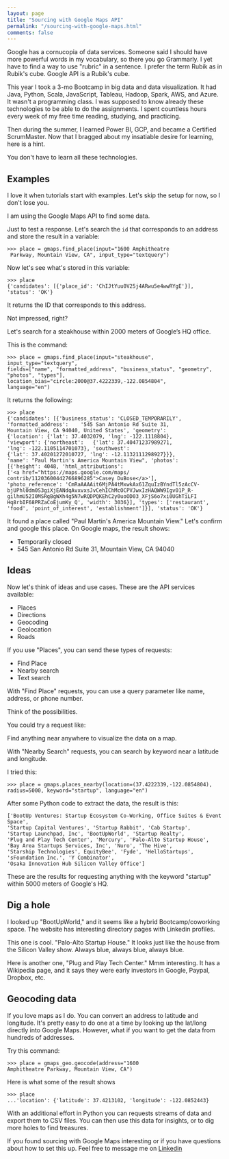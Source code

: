 ```yaml
---
layout: page
title: "Sourcing with Google Maps API"
permalink: "/sourcing-with-google-maps.html"
comments: false
---
```


Google has a cornucopia of data services. Someone said I should have more powerful words in my vocabulary, so there you go Grammarly. I yet have to find a way to use "rubric" in a sentence. I prefer the term Rubik as in Rubik's cube. Google API is a Rubik's cube.

This year I took a 3-mo Bootcamp in big data and data visualization. It had Java, Python, Scala, JavaScript, Tableau, Hadoop, Spark, AWS, and Azure. It wasn't a programming class. I was supposed to know already these technologies to be able to do the assignments. I spent countless hours every week of my free time reading, studying, and practicing.

Then during the summer, I learned Power BI, GCP, and became a Certified ScrumMaster. Now that I bragged about my insatiable desire for learning, here is a hint.

You don't have to learn all these technologies.


## Examples

I love it when tutorials start with examples. Let's skip the setup for now, so I don't lose you.

I am using the Google Maps API to find some data.

Just to test a response. Let's search the `id` that corresponds to an address and store the result in a variable:

	>>> place = gmaps.find_place(input="1600 Amphitheatre
	 Parkway, Mountain View, CA", input_type="textquery")
	

Now let's see what's stored in this variable:

	>>> place
	{'candidates': [{'place_id': 'ChIJtYuu0V25j4ARwu5e4wwRYgE'}], 
	'status': 'OK'}

It returns the ID that corresponds to this address.

Not impressed, right?

Let's search for a steakhouse within 2000 meters of Google’s HQ office.

This is the command:

	>>> place = gmaps.find_place(input="steakhouse", input_type="textquery", 
	fields=["name", "formatted_address", "business_status", "geometry", 
	"photos", "types"], location_bias="circle:2000@37.4222339,-122.0854804", 
	language="en")

It returns the following:

	>>> place
	{'candidates': [{'business_status': 'CLOSED_TEMPORARILY', 
	'formatted_address': 	'545 San Antonio Rd Suite 31, 
	Mountain View, CA 94040, United States', 'geometry': 
	{'location': {'lat': 37.4032079, 'lng': -122.1118804}, 
	'viewport': {'northeast': 	{'lat': 37.40471237989271, 
	'lng': -122.1105114701073}, 'southwest': 
	{'lat': 37.40201272010727, 'lng': -12.1132111298927}}}, 
	'name': "Paul Martin's America Mountain View", 'photos': 
	[{'height': 4048, 'html_attributions': 
	['<a href="https://maps.google.com/maps/
	contrib/11203600442766896285">Casey DuBose</a>'], 
	'photo_reference': 'CmRaAAAAit6MjPA4tMxwkAx61ZquIzBYndTl5zAcCV-
	bjUPhl0dm0S3giXjEANdqAvxvxsJvCehIChMcOCPVJwxIzHAQWW9Igv01P_R-
	gilhmU52I0MSRgBgWXh4g5N7wRQDPQKEhC2y0uoOD03_XFjS6o7xi0UGhTiLFI
	Hq8rbIF68PRZaCoEjumKy_Q', 'width': 3036}], 'types': ['restaurant', 
	'food', 'point_of_interest', 'establishment']}], 'status': 'OK'}

It found a place called "Paul Martin's America Mountain View." Let's confirm and google this place. On Google maps, the result shows:

* Temporarily closed
* 545 San Antonio Rd Suite 31, Mountain View, CA 94040


## Ideas

Now let's think of ideas and use cases. These are the API services available:

* Places
* Directions
* Geocoding
* Geolocation
* Roads

If you use "Places",  you can send these types of requests:

* Find Place
* Nearby search
* Text search

With "Find Place" requests, you can use a query parameter like name, address, or phone number.


Think of the possibilities.

You could try a request like:

Find anything near anywhere to visualize the data on a map.


With "Nearby Search" requests, you can search by keyword near a latitude and longitude.

I tried this:

	>>> place = gmaps.places_nearby(location=(37.4222339,-122.0854804), 
	radius=5000, keyword="startup", language="en")


After some Python code to extract the data, the result is this:

	['BootUp Ventures: Startup Ecosystem Co-Working, Office Suites & Event Space', 
	'Startup Capital Ventures', 'Startup Rabbit', 'Cab Startup', 
	'Startup Launchpad, Inc', 'BootUpWorld', 'Startup Realty', 
	'Plug and Play Tech Center', 'Mercury', 'Palo-Alto Startup House', 
	'Bay Area Startups Services, Inc', 'Nuro', 'The Hive', 
	'Starship Technologies', EquityBee', 'Fyde', 'HelloStartups', 
	'sFoundation Inc.', 'Y Combinator', 
	'Osaka Innovation Hub Silicon Valley Office']

These are the results for requesting anything with the keyword "startup" within 5000 meters of Google's HQ.


## Dig a hole

I looked up "BootUpWorld," and it seems like a hybrid Bootcamp/coworking space. The website has interesting directory pages with Linkedin profiles.

This one is cool. "Palo-Alto Startup House." It looks just like the house from the Silicon Valley show. Always blue, always blue, always blue.

Here is another one, "Plug and Play Tech Center." Mmm interesting. It has a Wikipedia page, and it says they were early investors in Google, Paypal, Dropbox, etc.


## Geocoding data

If you love maps as I do. You can convert an address to latitude and longitude. It's pretty easy to do one at a time by looking up the lat/long directly into Google Maps. However, what if you want to get the data from hundreds of addresses.

Try this command:

	>>> place = gmaps_geo.geocode(address="1600 
	Amphitheatre Parkway, Mountain View, CA")

Here is what some of the result shows

	>>> place
	...'location': {'latitude': 37.4213102, 'longitude': -122.0852443}

With an additional effort in Python you can requests streams of data and export them to CSV files. You can then use this data for insights, or to dig more holes to find treasures.

If you found sourcing with Google Maps interesting or if you have questions about how to set this up. Feel free to message me on [Linkedin](https://www.linkedin.com/in/tomordonez/)